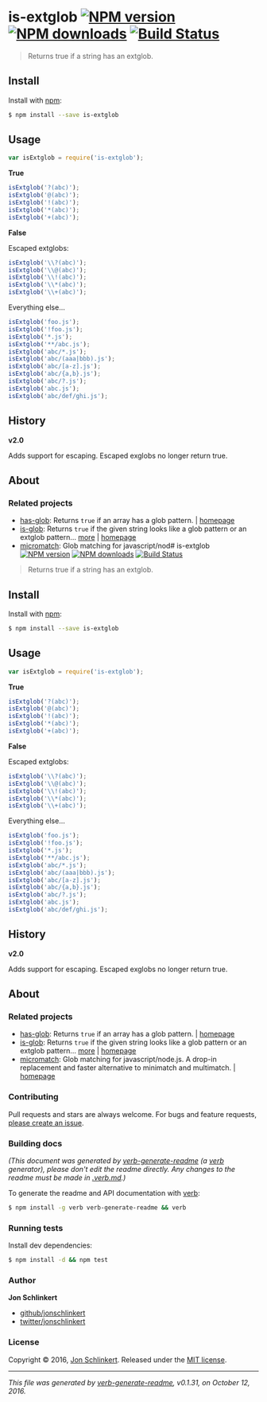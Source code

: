 # is-extglob [![NPM version](https://img.shields.io/npm/v/is-extglob.svg?style=flat)](https://www.npmjs.com/package/is-extglob) [![NPM downloads](https://img.shields.io/npm/dm/is-extglob.svg?style=flat)](https://npmjs.org/package/is-extglob) [![Build Status](https://img.shields.io/travis/jonschlinkert/is-extglob.svg?style=flat)](https://travis-ci.org/jonschlinkert/is-extglob)

> Returns true if a string has an extglob.

## Install

Install with [npm](https://www.npmjs.com/):

```sh
$ npm install --save is-extglob
```

## Usage

```js
var isExtglob = require('is-extglob');
```

**True**

```js
isExtglob('?(abc)');
isExtglob('@(abc)');
isExtglob('!(abc)');
isExtglob('*(abc)');
isExtglob('+(abc)');
```

**False**

Escaped extglobs:

```js
isExtglob('\\?(abc)');
isExtglob('\\@(abc)');
isExtglob('\\!(abc)');
isExtglob('\\*(abc)');
isExtglob('\\+(abc)');
```

Everything else...

```js
isExtglob('foo.js');
isExtglob('!foo.js');
isExtglob('*.js');
isExtglob('**/abc.js');
isExtglob('abc/*.js');
isExtglob('abc/(aaa|bbb).js');
isExtglob('abc/[a-z].js');
isExtglob('abc/{a,b}.js');
isExtglob('abc/?.js');
isExtglob('abc.js');
isExtglob('abc/def/ghi.js');
```

## History

**v2.0**

Adds support for escaping. Escaped exglobs no longer return true.

## About

### Related projects

* [has-glob](https://www.npmjs.com/package/has-glob): Returns `true` if an array has a glob pattern. | [homepage](https://github.com/jonschlinkert/has-glob "Returns `true` if an array has a glob pattern.")
* [is-glob](https://www.npmjs.com/package/is-glob): Returns `true` if the given string looks like a glob pattern or an extglob pattern… [more](https://github.com/jonschlinkert/is-glob) | [homepage](https://github.com/jonschlinkert/is-glob "Returns `true` if the given string looks like a glob pattern or an extglob pattern. This makes it easy to create code that only uses external modules like node-glob when necessary, resulting in much faster code execution and initialization time, and a bet")
* [micromatch](https://www.npmjs.com/package/micromatch): Glob matching for javascript/nod# is-extglob [![NPM version](https://img.shields.io/npm/v/is-extglob.svg?style=flat)](https://www.npmjs.com/package/is-extglob) [![NPM downloads](https://img.shields.io/npm/dm/is-extglob.svg?style=flat)](https://npmjs.org/package/is-extglob) [![Build Status](https://img.shields.io/travis/jonschlinkert/is-extglob.svg?style=flat)](https://travis-ci.org/jonschlinkert/is-extglob)

> Returns true if a string has an extglob.

## Install

Install with [npm](https://www.npmjs.com/):

```sh
$ npm install --save is-extglob
```

## Usage

```js
var isExtglob = require('is-extglob');
```

**True**

```js
isExtglob('?(abc)');
isExtglob('@(abc)');
isExtglob('!(abc)');
isExtglob('*(abc)');
isExtglob('+(abc)');
```

**False**

Escaped extglobs:

```js
isExtglob('\\?(abc)');
isExtglob('\\@(abc)');
isExtglob('\\!(abc)');
isExtglob('\\*(abc)');
isExtglob('\\+(abc)');
```

Everything else...

```js
isExtglob('foo.js');
isExtglob('!foo.js');
isExtglob('*.js');
isExtglob('**/abc.js');
isExtglob('abc/*.js');
isExtglob('abc/(aaa|bbb).js');
isExtglob('abc/[a-z].js');
isExtglob('abc/{a,b}.js');
isExtglob('abc/?.js');
isExtglob('abc.js');
isExtglob('abc/def/ghi.js');
```

## History

**v2.0**

Adds support for escaping. Escaped exglobs no longer return true.

## About

### Related projects

* [has-glob](https://www.npmjs.com/package/has-glob): Returns `true` if an array has a glob pattern. | [homepage](https://github.com/jonschlinkert/has-glob "Returns `true` if an array has a glob pattern.")
* [is-glob](https://www.npmjs.com/package/is-glob): Returns `true` if the given string looks like a glob pattern or an extglob pattern… [more](https://github.com/jonschlinkert/is-glob) | [homepage](https://github.com/jonschlinkert/is-glob "Returns `true` if the given string looks like a glob pattern or an extglob pattern. This makes it easy to create code that only uses external modules like node-glob when necessary, resulting in much faster code execution and initialization time, and a bet")
* [micromatch](https://www.npmjs.com/package/micromatch): Glob matching for javascript/node.js. A drop-in replacement and faster alternative to minimatch and multimatch. | [homepage](https://github.com/jonschlinkert/micromatch "Glob matching for javascript/node.js. A drop-in replacement and faster alternative to minimatch and multimatch.")

### Contributing

Pull requests and stars are always welcome. For bugs and feature requests, [please create an issue](../../issues/new).

### Building docs

_(This document was generated by [verb-generate-readme](https://github.com/verbose/verb-generate-readme) (a [verb](https://github.com/verbose/verb) generator), please don't edit the readme directly. Any changes to the readme must be made in [.verb.md](.verb.md).)_

To generate the readme and API documentation with [verb](https://github.com/verbose/verb):

```sh
$ npm install -g verb verb-generate-readme && verb
```

### Running tests

Install dev dependencies:

```sh
$ npm install -d && npm test
```

### Author

**Jon Schlinkert**

* [github/jonschlinkert](https://github.com/jonschlinkert)
* [twitter/jonschlinkert](http://twitter.com/jonschlinkert)

### License

Copyright © 2016, [Jon Schlinkert](https://github.com/jonschlinkert).
Released under the [MIT license](https://github.com/jonschlinkert/is-extglob/blob/master/LICENSE).

***

_This file was generated by [verb-generate-readme](https://github.com/verbose/verb-generate-readme), v0.1.31, on October 12, 2016._